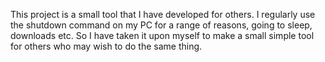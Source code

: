This project is a small tool that I have developed for others. I regularly use the shutdown command on my PC for a range
of reasons, going to sleep, downloads etc. So I have taken it upon myself to make a small simple tool for others who
may wish to do the same thing.